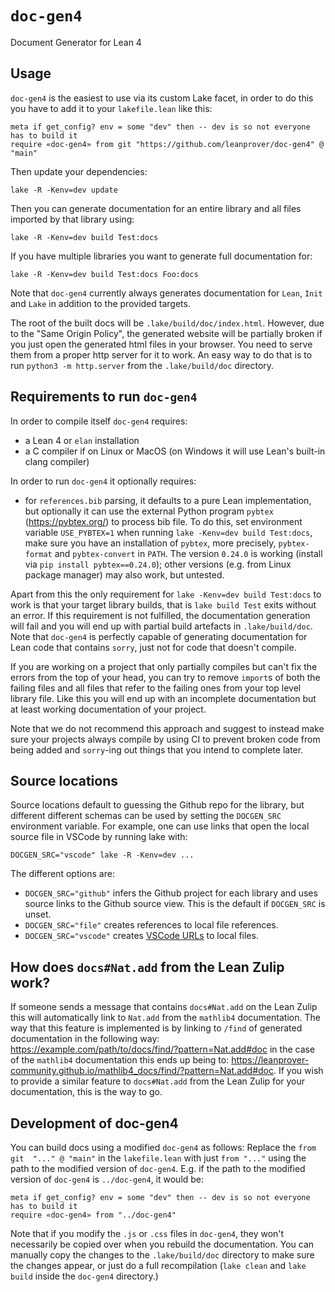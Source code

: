 # `doc-gen4`
Document Generator for Lean 4

## Usage
`doc-gen4` is the easiest to use via its custom Lake facet, in order
to do this you have to add it to your `lakefile.lean` like this:
```
meta if get_config? env = some "dev" then -- dev is so not everyone has to build it
require «doc-gen4» from git "https://github.com/leanprover/doc-gen4" @ "main"
```

Then update your dependencies:
```
lake -R -Kenv=dev update
```

Then you can generate documentation for an entire library and all files imported
by that library using:
```
lake -R -Kenv=dev build Test:docs
```
If you have multiple libraries you want to generate full documentation for:
```
lake -R -Kenv=dev build Test:docs Foo:docs
```

Note that `doc-gen4` currently always generates documentation for `Lean`, `Init`
and `Lake` in addition to the provided targets.

The root of the built docs will be `.lake/build/doc/index.html`. However, due to the "Same Origin Policy", the
generated website will be partially broken if you just open the generated html files in your browser.  You
need to serve them from a proper http server for it to work. An easy way to do that is to run
`python3 -m http.server` from the `.lake/build/doc` directory.

## Requirements to run `doc-gen4`
In order to compile itself `doc-gen4` requires:
- a Lean 4 or `elan` installation
- a C compiler if on Linux or MacOS (on Windows it will use Lean's built-in clang compiler)

In order to run `doc-gen4` it optionally requires:
- for `references.bib` parsing, it defaults to a pure Lean implementation, but optionally
  it can use the external Python program `pybtex` (https://pybtex.org/) to process bib file.
  To do this, set environment variable `USE_PYBTEX=1` when running `lake -Kenv=dev build Test:docs`,
  make sure you have an installation of `pybtex`,
  more precisely, `pybtex-format` and `pybtex-convert` in `PATH`.
  The version `0.24.0` is working (install via `pip install pybtex==0.24.0`); other versions
  (e.g. from Linux package manager) may also work, but untested.

Apart from this the only requirement for `lake -Kenv=dev build Test:docs` to work is that your
target library builds, that is `lake build Test` exits without an error. If this requirement
is not fulfilled, the documentation generation will fail and you will end up with
partial build artefacts in `.lake/build/doc`. Note that `doc-gen4` is perfectly capable of
generating documentation for Lean code that contains `sorry`, just not for code
that doesn't compile.

If you are working on a project that only partially compiles but can't fix the
errors from the top of your head, you can try to remove `import`s of both the failing files
and all files that refer to the failing ones from your top level library file.
Like this you will end up with an incomplete documentation but at least working
documentation of your project.

Note that we do not recommend this approach and suggest to instead make sure your
projects always compile by using CI to prevent broken code from being added and `sorry`-ing
out things that you intend to complete later.

## Source locations

Source locations default to guessing the Github repo for the library, but different different schemas can be used by setting the `DOCGEN_SRC` environment variable.  For
example, one can use links that open the local source file in VSCode by running lake with:
```
DOCGEN_SRC="vscode" lake -R -Kenv=dev ...
```

The different options are:

 * `DOCGEN_SRC="github"` infers the
   Github project for each library and uses source links to the Github source view.
   This is the default if `DOCGEN_SRC` is unset.
 * `DOCGEN_SRC="file"` creates references to local file references.
 * `DOCGEN_SRC="vscode"` creates [VSCode URLs](https://code.visualstudio.com/docs/editor/command-line#_opening-vs-code-with-urls) to local files.

## How does `docs#Nat.add` from the Lean Zulip work?
If someone sends a message that contains `docs#Nat.add` on the Lean Zulip this will
automatically link to `Nat.add` from the `mathlib4` documentation. The way that this
feature is implemented is by linking to `/find` of generated documentation in the following way:
<https://example.com/path/to/docs/find/?pattern=Nat.add#doc> in the case of the `mathlib4`
documentation this ends up being to: <https://leanprover-community.github.io/mathlib4_docs/find/?pattern=Nat.add#doc>.
If you wish to provide a similar feature to `docs#Nat.add` from the Lean Zulip for your documentation,
this is the way to go.

## Development of doc-gen4
You can build docs using a modified `doc-gen4` as follows:  Replace the `from git  "..." @ "main"` in the `lakefile.lean` with just `from "..."` using the path to the modified version of `doc-gen4`.  E.g. if the
path to the modified version of `doc-gen4` is `../doc-gen4`, it would be:
```
meta if get_config? env = some "dev" then -- dev is so not everyone has to build it
require «doc-gen4» from "../doc-gen4"
```

Note that if you modify the `.js` or `.css` files in `doc-gen4`, they won't necessarily be copied over when
you rebuild the documentation.  You can manually copy the changes to the `.lake/build/doc` directory to make
sure the changes appear, or just do a full recompilation (`lake clean` and `lake build` inside the `doc-gen4`
directory.)
